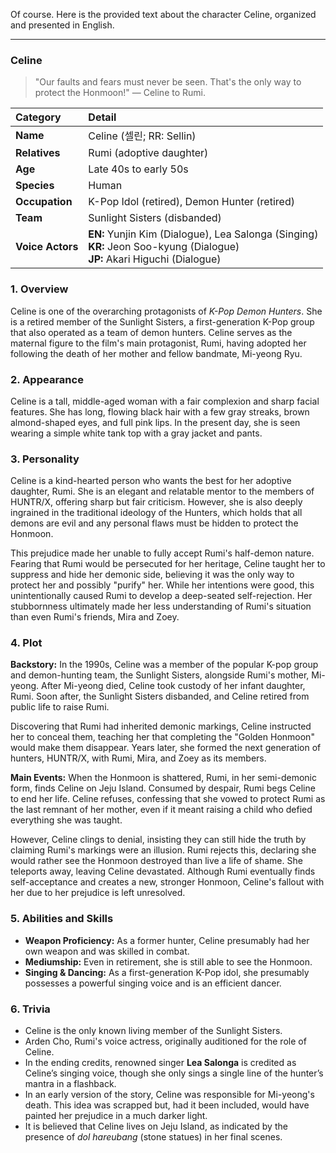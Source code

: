 Of course. Here is the provided text about the character Celine, organized and presented in English.

---

### **Celine**

> "Our faults and fears must never be seen. That's the only way to protect the Honmoon!"
> — Celine to Rumi.

| Category         | Detail                                                                                                                            |
| :--------------- | :-------------------------------------------------------------------------------------------------------------------------------- |
| **Name**         | Celine (셀린; RR: Sellin)                                                                                                         |
| **Relatives**    | Rumi (adoptive daughter)                                                                                                          |
| **Age**          | Late 40s to early 50s                                                                                                             |
| **Species**      | Human                                                                                                                             |
| **Occupation**   | K-Pop Idol (retired), Demon Hunter (retired)                                                                                      |
| **Team**         | Sunlight Sisters (disbanded)                                                                                                      |
| **Voice Actors** | **EN:** Yunjin Kim (Dialogue), Lea Salonga (Singing) <br> **KR:** Jeon Soo-kyung (Dialogue) <br> **JP:** Akari Higuchi (Dialogue) |

### **1. Overview**

Celine is one of the overarching protagonists of _K-Pop Demon Hunters_. She is a retired member of the Sunlight Sisters, a first-generation K-Pop group that also operated as a team of demon hunters. Celine serves as the maternal figure to the film's main protagonist, Rumi, having adopted her following the death of her mother and fellow bandmate, Mi-yeong Ryu.

### **2. Appearance**

Celine is a tall, middle-aged woman with a fair complexion and sharp facial features. She has long, flowing black hair with a few gray streaks, brown almond-shaped eyes, and full pink lips. In the present day, she is seen wearing a simple white tank top with a gray jacket and pants.

### **3. Personality**

Celine is a kind-hearted person who wants the best for her adoptive daughter, Rumi. She is an elegant and relatable mentor to the members of HUNTR/X, offering sharp but fair criticism. However, she is also deeply ingrained in the traditional ideology of the Hunters, which holds that all demons are evil and any personal flaws must be hidden to protect the Honmoon.

This prejudice made her unable to fully accept Rumi's half-demon nature. Fearing that Rumi would be persecuted for her heritage, Celine taught her to suppress and hide her demonic side, believing it was the only way to protect her and possibly "purify" her. While her intentions were good, this unintentionally caused Rumi to develop a deep-seated self-rejection. Her stubbornness ultimately made her less understanding of Rumi's situation than even Rumi's friends, Mira and Zoey.

### **4. Plot**

**Backstory:** In the 1990s, Celine was a member of the popular K-pop group and demon-hunting team, the Sunlight Sisters, alongside Rumi's mother, Mi-yeong. After Mi-yeong died, Celine took custody of her infant daughter, Rumi. Soon after, the Sunlight Sisters disbanded, and Celine retired from public life to raise Rumi.

Discovering that Rumi had inherited demonic markings, Celine instructed her to conceal them, teaching her that completing the "Golden Honmoon" would make them disappear. Years later, she formed the next generation of hunters, HUNTR/X, with Rumi, Mira, and Zoey as its members.

**Main Events:** When the Honmoon is shattered, Rumi, in her semi-demonic form, finds Celine on Jeju Island. Consumed by despair, Rumi begs Celine to end her life. Celine refuses, confessing that she vowed to protect Rumi as the last remnant of her mother, even if it meant raising a child who defied everything she was taught.

However, Celine clings to denial, insisting they can still hide the truth by claiming Rumi's markings were an illusion. Rumi rejects this, declaring she would rather see the Honmoon destroyed than live a life of shame. She teleports away, leaving Celine devastated. Although Rumi eventually finds self-acceptance and creates a new, stronger Honmoon, Celine's fallout with her due to her prejudice is left unresolved.

### **5. Abilities and Skills**

- **Weapon Proficiency:** As a former hunter, Celine presumably had her own weapon and was skilled in combat.
- **Mediumship:** Even in retirement, she is still able to see the Honmoon.
- **Singing & Dancing:** As a first-generation K-Pop idol, she presumably possesses a powerful singing voice and is an efficient dancer.

### **6. Trivia**

- Celine is the only known living member of the Sunlight Sisters.
- Arden Cho, Rumi's voice actress, originally auditioned for the role of Celine.
- In the ending credits, renowned singer **Lea Salonga** is credited as Celine’s singing voice, though she only sings a single line of the hunter’s mantra in a flashback.
- In an early version of the story, Celine was responsible for Mi-yeong's death. This idea was scrapped but, had it been included, would have painted her prejudice in a much darker light.
- It is believed that Celine lives on Jeju Island, as indicated by the presence of _dol hareubang_ (stone statues) in her final scenes.
